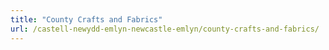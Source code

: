 ```yaml
---
title: "County Crafts and Fabrics"
url: /castell-newydd-emlyn-newcastle-emlyn/county-crafts-and-fabrics/
---
```

